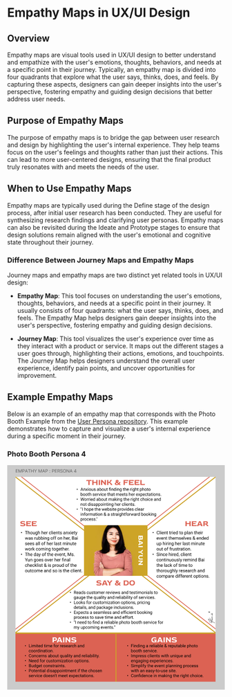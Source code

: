 # Empathy Maps in UX/UI Design

## Overview
Empathy maps are visual tools used in UX/UI design to better understand and empathize with the user's emotions, thoughts, behaviors, and needs at a specific point in their journey. Typically, an empathy map is divided into four quadrants that explore what the user says, thinks, does, and feels. By capturing these aspects, designers can gain deeper insights into the user's perspective, fostering empathy and guiding design decisions that better address user needs.

## Purpose of Empathy Maps
The purpose of empathy maps is to bridge the gap between user research and design by highlighting the user's internal experience. They help teams focus on the user's feelings and thoughts rather than just their actions. This can lead to more user-centered designs, ensuring that the final product truly resonates with and meets the needs of the user.

## When to Use Empathy Maps
Empathy maps are typically used during the Define stage of the design process, after initial user research has been conducted. They are useful for synthesizing research findings and clarifying user personas. Empathy maps can also be revisited during the Ideate and Prototype stages to ensure that design solutions remain aligned with the user's emotional and cognitive state throughout their journey.

### Difference Between Journey Maps and Empathy Maps
Journey maps and empathy maps are two distinct yet related tools in UX/UI design:

- **Empathy Map**: This tool focuses on understanding the user's emotions, thoughts, behaviors, and needs at a specific point in their journey. It usually consists of four quadrants: what the user says, thinks, does, and feels. The Empathy Map helps designers gain deeper insights into the user's perspective, fostering empathy and guiding design decisions.

- **Journey Map**: This tool visualizes the user's experience over time as they interact with a product or service. It maps out the different stages a user goes through, highlighting their actions, emotions, and touchpoints. The Journey Map helps designers understand the overall user experience, identify pain points, and uncover opportunities for improvement.

## Example Empathy Maps
Below is an example of an empathy map that corresponds with the Photo Booth Example from the [User Persona repository](https://github.com/WatchKataThrive/User-Personas). This example demonstrates how to capture and visualize a user's internal experience during a specific moment in their journey.

### Photo Booth Persona 4
<img src="./EMP%20MAP.PNG" alt="Empathy Map: Persona 4" width="700px">

